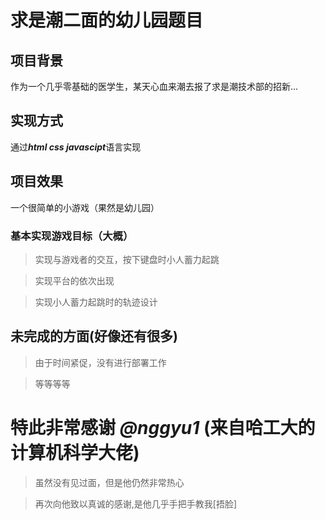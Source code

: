 # 求是潮二面的幼儿园题目


## 项目背景
  作为一个几乎零基础的医学生，某天心血来潮去报了求是潮技术部的招新...
  
## 实现方式
通过***html css javascipt***语言实现

## 项目效果
一个很简单的小游戏（果然是幼儿园）
### 基本实现游戏目标（大概）
>实现与游戏者的交互，按下键盘时小人蓄力起跳

>实现平台的依次出现

>实现小人蓄力起跳时的轨迹设计
## 未完成的方面(好像还有很多)
>由于时间紧促，没有进行部署工作

>等等等等
# 特此非常感谢 ***@nggyu1*** (来自哈工大的计算机科学大佬)
>虽然没有见过面，但是他仍然非常热心

>再次向他致以真诚的感谢,是他几乎手把手教我[捂脸]
